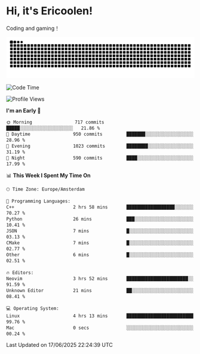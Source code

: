 # Hi, it's Ericoolen!
Coding and gaming！

<picture>
  <source media="(prefers-color-scheme: dark)" srcset="https://raw.githubusercontent.com/Eric-Song-Nop/Eric-Song-Nop/output/github-contribution-grid-snake-dark.svg">
  <source media="(prefers-color-scheme: light)" srcset="https://raw.githubusercontent.com/Eric-Song-Nop/Eric-Song-Nop/output/github-contribution-grid-snake.svg">
  <img alt="github contribution grid snake animation" src="https://raw.githubusercontent.com/Eric-Song-Nop/Eric-Song-Nop/output/github-contribution-grid-snake.svg">
</picture>

<!--START_SECTION:waka-->
![Code Time](http://img.shields.io/badge/Code%20Time-1%2C845%20hrs%2032%20mins-blue)

![Profile Views](http://img.shields.io/badge/Profile%20Views-0-blue)

**I'm an Early 🐤** 

```text
🌞 Morning                717 commits         █████░░░░░░░░░░░░░░░░░░░░   21.86 % 
🌆 Daytime                950 commits         ███████░░░░░░░░░░░░░░░░░░   28.96 % 
🌃 Evening                1023 commits        ████████░░░░░░░░░░░░░░░░░   31.19 % 
🌙 Night                  590 commits         ████░░░░░░░░░░░░░░░░░░░░░   17.99 % 
```


📊 **This Week I Spent My Time On** 

```text
🕑︎ Time Zone: Europe/Amsterdam

💬 Programming Languages: 
C++                      2 hrs 58 mins       ██████████████████░░░░░░░   70.27 % 
Python                   26 mins             ███░░░░░░░░░░░░░░░░░░░░░░   10.41 % 
JSON                     7 mins              █░░░░░░░░░░░░░░░░░░░░░░░░   03.13 % 
CMake                    7 mins              █░░░░░░░░░░░░░░░░░░░░░░░░   02.77 % 
Other                    6 mins              █░░░░░░░░░░░░░░░░░░░░░░░░   02.51 % 

🔥 Editors: 
Neovim                   3 hrs 52 mins       ███████████████████████░░   91.59 % 
Unknown Editor           21 mins             ██░░░░░░░░░░░░░░░░░░░░░░░   08.41 % 

💻 Operating System: 
Linux                    4 hrs 13 mins       █████████████████████████   99.76 % 
Mac                      0 secs              ░░░░░░░░░░░░░░░░░░░░░░░░░   00.24 % 
```


 Last Updated on 17/06/2025 22:24:39 UTC
<!--END_SECTION:waka-->
